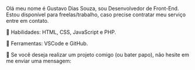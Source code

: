 Olá meu nome é Gustavo Dias Souza, sou Desenvolvedor de Front-End. Estou disponível para freelas/trabalho, caso precise contratar meu serviço entre em contato.

<p align=left>
🚀 Habilidades: HTML, CSS, JavaScript e PHP.
</p>

<p align= left>
💼 Ferramentas: VSCode e GitHub.
</p>

<p align=left>
💌 Se você deseja realizar um projeto comigo (ou bater papo), não hesite em me enviar uma mensagem:
</p>

<p align="left">
  <a href="https://www.instagram.com/gustavosouza21_/" alt="Instagram">
  <img src=""/></a>

  <a href="https://www.facebook.com/gustavo.souza.ds" alt="Facebook">
  <img src=""/></a>
</p>  

